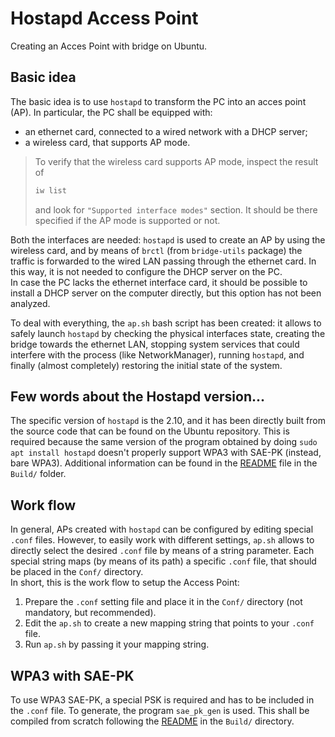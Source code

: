# Hostapd Access Point
Creating an Acces Point with bridge on Ubuntu.

## Basic idea
The basic idea is to use `hostapd` to transform the PC into an acces point (AP).
In particular, the PC shall be equipped with:
- an ethernet card, connected to a wired network with a DHCP server;
- a wireless card, that supports AP mode.
> To verify that the wireless card supports AP mode, inspect the result of
> ```bash
> iw list
> ```
> and look for `"Supported interface modes"` section. It should be there specified if the AP mode is supported or not.

Both the interfaces are needed: `hostapd` is used to create an AP by using the wireless card, and by means of `brctl` (from `bridge-utils` package) the traffic is forwarded to the wired LAN passing through the ethernet card. In this way, it is not needed to configure the DHCP server on the PC.<br>
In case the PC lacks the ethernet interface card, it should be possible to install a DHCP server on the computer directly, but this option has not been analyzed.

To deal with everything, the `ap.sh` bash script has been created: it allows to safely launch `hostapd` by checking the physical interfaces state, creating the bridge towards the ethernet LAN, stopping system services that could interfere with the process (like NetworkManager), running `hostapd`, and finally (almost completely) restoring the initial state of the system.

## Few words about the Hostapd version...
The specific version of `hostapd` is the 2.10, and it has been directly built from the source code that can be found on the Ubuntu repository. This is required because the same version of the program obtained by doing `sudo apt install hostapd` doesn't properly support WPA3 with SAE-PK (instead, bare WPA3). Additional information can be found in the [README](Build/README.md) file in the `Build/` folder. 

## Work flow
In general, APs created with `hostapd` can be configured by editing special `.conf` files. However, to easily work with different settings, `ap.sh` allows to directly select the desired `.conf` file by means of a string parameter. Each special string maps (by means of its path) a specific `.conf` file, that should be placed in the `Conf/` directory.<br>
In short, this is the work flow to setup the Access Point:
1. Prepare the `.conf` setting file and place it in the `Conf/` directory (not mandatory, but recommended).
2. Edit the `ap.sh` to create a new mapping string that points to your `.conf` file.
3. Run `ap.sh` by passing it your mapping string.

## WPA3 with SAE-PK
To use WPA3 SAE-PK, a special PSK is required and has to be included in the `.conf` file. To generate, the program `sae_pk_gen` is used. This shall be compiled from scratch following the [README](Build/) in the `Build/` directory.
